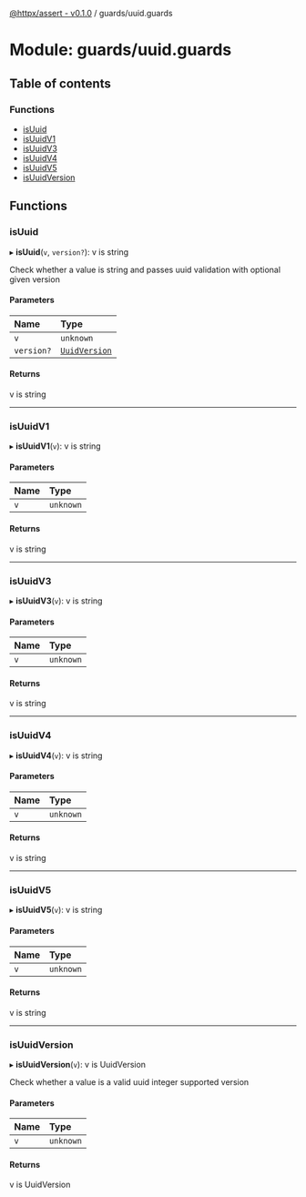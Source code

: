 [@httpx/assert - v0.1.0](../README.md) / guards/uuid.guards

# Module: guards/uuid.guards

## Table of contents

### Functions

- [isUuid](guards_uuid_guards.md#isuuid)
- [isUuidV1](guards_uuid_guards.md#isuuidv1)
- [isUuidV3](guards_uuid_guards.md#isuuidv3)
- [isUuidV4](guards_uuid_guards.md#isuuidv4)
- [isUuidV5](guards_uuid_guards.md#isuuidv5)
- [isUuidVersion](guards_uuid_guards.md#isuuidversion)

## Functions

### isUuid

▸ **isUuid**(`v`, `version?`): v is string

Check whether a value is string and passes uuid validation with
optional given version

#### Parameters

| Name | Type |
| :------ | :------ |
| `v` | `unknown` |
| `version?` | [`UuidVersion`](types_uuid_types.md#uuidversion) |

#### Returns

v is string

___

### isUuidV1

▸ **isUuidV1**(`v`): v is string

#### Parameters

| Name | Type |
| :------ | :------ |
| `v` | `unknown` |

#### Returns

v is string

___

### isUuidV3

▸ **isUuidV3**(`v`): v is string

#### Parameters

| Name | Type |
| :------ | :------ |
| `v` | `unknown` |

#### Returns

v is string

___

### isUuidV4

▸ **isUuidV4**(`v`): v is string

#### Parameters

| Name | Type |
| :------ | :------ |
| `v` | `unknown` |

#### Returns

v is string

___

### isUuidV5

▸ **isUuidV5**(`v`): v is string

#### Parameters

| Name | Type |
| :------ | :------ |
| `v` | `unknown` |

#### Returns

v is string

___

### isUuidVersion

▸ **isUuidVersion**(`v`): v is UuidVersion

Check whether a value is a valid uuid integer supported version

#### Parameters

| Name | Type |
| :------ | :------ |
| `v` | `unknown` |

#### Returns

v is UuidVersion
